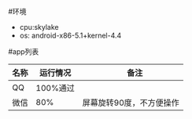 #环境
- cpu:skylake
- os: android-x86-5.1+kernel-4.4

#app列表

名称 | 运行情况|　备注
----- | ---- | ----
QQ  | 100%通过|
微信| 80% | 屏幕旋转90度，不方便操作
